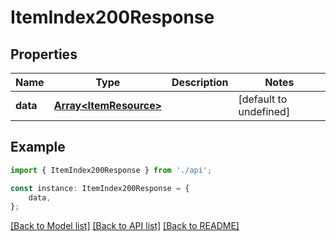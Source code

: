 # ItemIndex200Response


## Properties

Name | Type | Description | Notes
------------ | ------------- | ------------- | -------------
**data** | [**Array&lt;ItemResource&gt;**](ItemResource.md) |  | [default to undefined]

## Example

```typescript
import { ItemIndex200Response } from './api';

const instance: ItemIndex200Response = {
    data,
};
```

[[Back to Model list]](../README.md#documentation-for-models) [[Back to API list]](../README.md#documentation-for-api-endpoints) [[Back to README]](../README.md)
